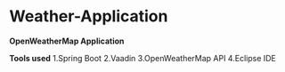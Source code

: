 # Weather-Application
**OpenWeatherMap Application**

**Tools used**
1.Spring Boot 
2.Vaadin 
3.OpenWeatherMap API
4.Eclipse IDE
